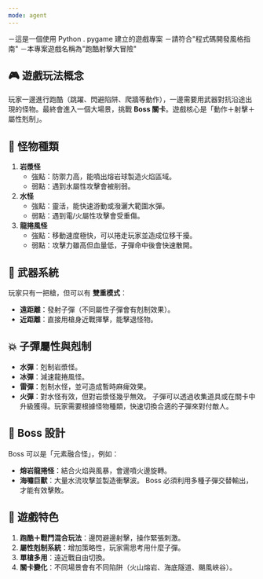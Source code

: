 ```yaml
---
mode: agent
---
```


－這是一個使用 Python . pygame 建立的遊戲專案
－請符合"程式碼開發風格指南"
－本專案遊戲名稱為"跑酷射擊大冒險"

## 🎮 遊戲玩法概念

玩家一邊進行跑酷（跳躍、閃避陷阱、爬牆等動作），一邊需要用武器對抗沿途出現的怪物。最終會進入一個大場景，挑戰 **Boss 關卡**。遊戲核心是「動作＋射擊＋屬性剋制」。

## 👾 怪物種類

1. **岩漿怪**
   - 強點：防禦力高，能噴出熔岩球製造火焰區域。
   - 弱點：遇到水屬性攻擊會被削弱。
2. **水怪**
   - 強點：靈活，能快速游動或潑灑大範圍水彈。
   - 弱點：遇到電/火屬性攻擊會受重傷。
3. **龍捲風怪**
   - 強點：移動速度極快，可以捲走玩家並造成位移干擾。
   - 弱點：攻擊力雖高但血量低，子彈命中後會快速散開。

## 🔫 武器系統

玩家只有一把槍，但可以有 **雙重模式**：

- **遠距離**：發射子彈（不同屬性子彈會有剋制效果）。
- **近距離**：直接用槍身近戰揮擊，能擊退怪物。

## 💥 子彈屬性與剋制

- **水彈**：剋制岩漿怪。
- **冰彈**：減速龍捲風怪。
- **雷彈**：剋制水怪，並可造成暫時麻痺效果。
- **火彈**：對水怪有效，但對岩漿怪幾乎無效。
  子彈可以透過收集道具或在關卡中升級獲得。玩家需要根據怪物種類，快速切換合適的子彈來對付敵人。

## 👑 Boss 設計

Boss 可以是「元素融合怪」，例如：

- **熔岩龍捲怪**：結合火焰與風暴，會邊噴火邊旋轉。
- **海嘯巨獸**：大量水流攻擊並製造衝擊波。
  Boss 必須利用多種子彈交替輸出，才能有效擊敗。

## 🎯 遊戲特色

1. **跑酷＋戰鬥混合玩法**：邊閃避邊射擊，操作緊張刺激。
2. **屬性剋制系統**：增加策略性，玩家需思考用什麼子彈。
3. **單槍多用**：遠近戰自由切換。
4. **關卡變化**：不同場景會有不同陷阱（火山熔岩、海底隧道、颶風峽谷）。
